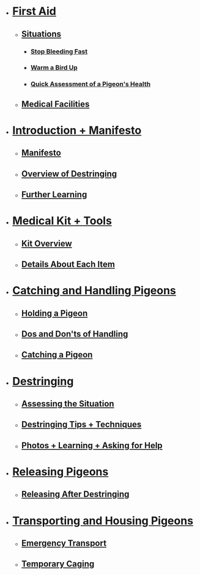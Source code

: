- # [First Aid](./chapters/first-aid.md)
	- ## [Situations](./chapters/first-aid.md#situations)
		- ### [Stop Bleeding Fast](./chapters/first-aid.md#stop-bleeding-fast)
		- ### [Warm a Bird Up](./chapters/first-aid.md#warm-a-bird-up)
		- ### [Quick Assessment of a Pigeon's Health](./chapters/first-aid.md#quick-assessment-of-a-pigeons-health)
	- ## [Medical Facilities](./chapters/first-aid.md#medical-facilities)

- # [Introduction + Manifesto](./chapters/introduction.md)
	- ## [Manifesto](./chapters/introduction.md#manifesto)
	- ## [Overview of Destringing](./chapters/introduction.md#overview-of-destringing)
	- ## [Further Learning](./chapters/introduction.md#further-reading)

- # [Medical Kit + Tools](./chapters/medical-kit-and-tools.md)
	- ## [Kit Overview](./chapters/medical-kit-and-tools.md#kit-overview)
	- ## [Details About Each Item](./chapters/medical-kit-and-tools.md#details-about-each-item)
 
- # [Catching and Handling Pigeons](./chapters/catching-and-handling-pigeons.md)
	- ## [Holding a Pigeon](./chapters/catching-and-handling-pigeons.md#holding-a-pigeon)
	- ## [Dos and Don'ts of Handling](./chapters/catching-and-handling-pigeons.md#dos-and-donts-of-handling)
	- ## [Catching a Pigeon](./chapters/catching-and-handling-pigeons.md#catching-a-pigeon)

- # [Destringing](./chapters/destringing.md)
	- ## [Assessing the Situation](./chapters/destringing.md#assessing-the-situation)
	- ## [Destringing Tips + Techniques](./chapters/destringing.md#destringing-tips--techniques)
	- ## [Photos + Learning + Asking for Help](./chapters/destringing.md#photos--learning--asking-for-help)

- # [Releasing Pigeons](./chapters/releasing-pigeons.md)
	- ## [Releasing After Destringing](./chapters/releasing-pigeons.md#releasing-after-destringing)

- # [Transporting and Housing Pigeons](./chapters/transporting-and-housing-pigeons.md)
	- ## [Emergency Transport](./chapters/transporting-and-housing-pigeons.md#emergency-transport.md)
	- ## [Temporary Caging](./chapters/transporting-and-housing-pigeons.md#temporary-caging)